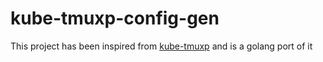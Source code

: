 # kube-tmuxp-config-gen

This project has been inspired from [kube-tmuxp](https://github.com/arunvelsriram/kube-tmuxp/) and is a golang port of it